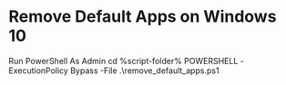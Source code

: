# Remove Default Apps on Windows 10

Run PowerShell As Admin
cd %script-folder%
POWERSHELL -ExecutionPolicy Bypass -File .\remove_default_apps.ps1
